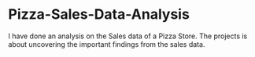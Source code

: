 # Pizza-Sales-Data-Analysis
I have done an analysis on the Sales data of a Pizza Store. The projects is about uncovering the important findings from the sales data.
